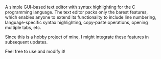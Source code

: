 A simple GUI-based text editor with syntax highlighting for the C programming language.
The text editor packs only the barest features, which enables anyone to extend its functionality to include 
line numbering, language-specific syntax highlighting, copy-paste operations, opening multiple tabs, etc. 

Since this is a hobby project of mine, I might integrate these features in subsequent updates. 

Feel free to use and modify it! 
